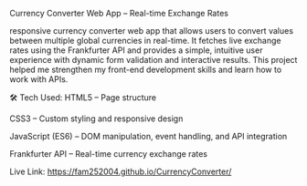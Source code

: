 Currency Converter Web App – Real-time Exchange Rates

 responsive currency converter web app that allows users to convert values between multiple global currencies in real-time. It fetches live exchange rates using the Frankfurter API and provides a simple, intuitive user experience with dynamic form validation and interactive results. This project helped me strengthen my front-end development skills and learn how to work with APIs.

 🛠️ Tech Used:
HTML5 – Page structure

CSS3 – Custom styling and responsive design

JavaScript (ES6) – DOM manipulation, event handling, and API integration

Frankfurter API – Real-time currency exchange rates

Live Link: https://fam252004.github.io/CurrencyConverter/
